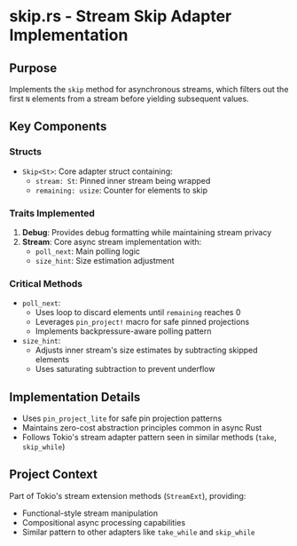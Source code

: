 # skip.rs - Stream Skip Adapter Implementation

## Purpose
Implements the `skip` method for asynchronous streams, which filters out the first `N` elements from a stream before yielding subsequent values.

## Key Components

### Structs
- `Skip<St>`: Core adapter struct containing:
  - `stream: St`: Pinned inner stream being wrapped
  - `remaining: usize`: Counter for elements to skip

### Traits Implemented
1. **Debug**: Provides debug formatting while maintaining stream privacy
2. **Stream**: Core async stream implementation with:
   - `poll_next`: Main polling logic
   - `size_hint`: Size estimation adjustment

### Critical Methods
- `poll_next`:
  - Uses loop to discard elements until `remaining` reaches 0
  - Leverages `pin_project!` macro for safe pinned projections
  - Implements backpressure-aware polling pattern
- `size_hint`:
  - Adjusts inner stream's size estimates by subtracting skipped elements
  - Uses saturating subtraction to prevent underflow

## Implementation Details
- Uses `pin_project_lite` for safe pin projection patterns
- Maintains zero-cost abstraction principles common in async Rust
- Follows Tokio's stream adapter pattern seen in similar methods (`take`, `skip_while`)

## Project Context
Part of Tokio's stream extension methods (`StreamExt`), providing:
- Functional-style stream manipulation
- Compositional async processing capabilities
- Similar pattern to other adapters like `take_while` and `skip_while`
